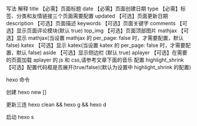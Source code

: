 写法 解释
title 【必需】页面标题
date 【必需】页面创建日期
type 【必需】标签、分类和友情链接三个页面需要配置
updated 【可选】页面更新日期
description 【可选】页面描述
keywords 【可选】页面关键字
comments 【可选】显示页面评论模块(默认 true)
top_img 【可选】页面顶部图片
mathjax 【可选】显示 mathjax(当设置 mathjax 的 per_page: false 时，才需要配置，默认 false)
katex 【可选】显示 katex(当设置 katex 的 per_page: false 时，才需要配置，默认 false)
aside 【可选】显示侧边栏 (默认 true)
aplayer 【可选】在需要的页面加载 aplayer 的 js 和 css,请参考文章下面的音乐 配置
highlight_shrink 【可选】配置代码框是否展开(true/false)(默认为设置中 highlight_shrink 的配置)


hexo 命令

创建 hexo new []

更新三连 hexo clean && hexo g && hexo d    

启动 hexo s